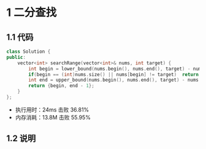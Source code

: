 # 1 二分查找
## 1.1 代码
```C++
class Solution {
public:
    vector<int> searchRange(vector<int>& nums, int target) {
        int begin = lower_bound(nums.begin(), nums.end(), target) - nums.begin();
        if(begin == (int)nums.size() || nums[begin] != target)  return {-1, -1};
        int end = upper_bound(nums.begin(), nums.end(), target) - nums.begin();
        return {begin, end - 1};
    }
};
```
+ 执行用时：24ms            击败 36.81%
+ 内存消耗：13.8M           击败 55.95%
## 1.2 说明